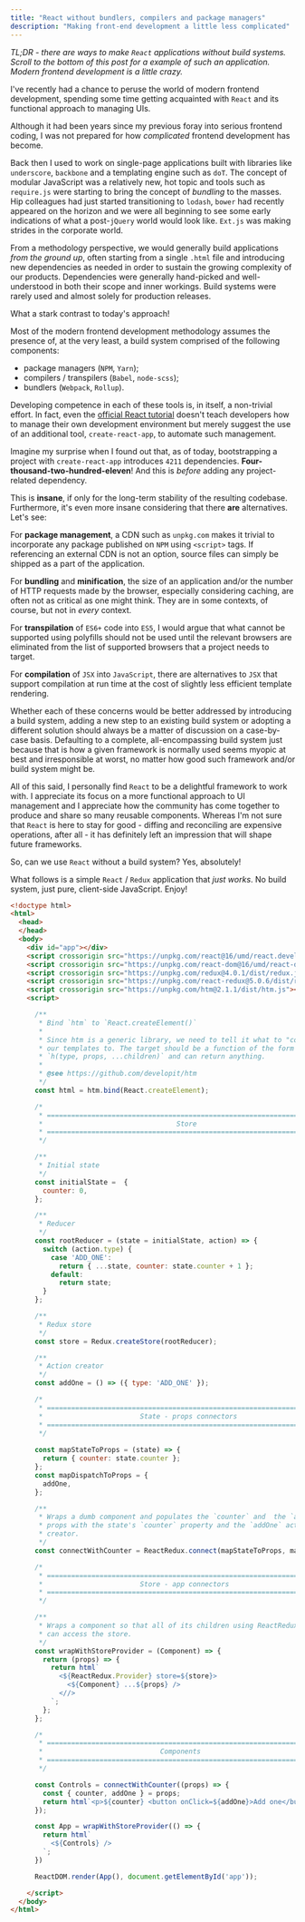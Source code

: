 ```yaml
---
title: "React without bundlers, compilers and package managers"
description: "Making front-end development a little less complicated"
---
```


_TL;DR - there are ways to make `React` applications without build systems.
Scroll to the bottom of this post for a example of such an application.
Modern frontend development is a little crazy._

I've recently had a chance to peruse the world of modern frontend development,
spending some time getting acquainted with `React` and its functional approach
to managing UIs.

Although it had been years since my previous foray into serious frontend 
coding, I was not prepared for how _complicated_ frontend development has 
become.

Back then I used to work on single-page applications built with libraries like
`underscore`, `backbone` and a templating engine such as `doT`. The concept of 
modular JavaScript was a relatively new, hot topic and tools such as 
`require.js` were starting to bring the concept of _bundling_ to the masses.
Hip colleagues had just started transitioning to `lodash`, `bower` had recently
appeared on the horizon and we were all beginning to see some early indications
of what a post-`jQuery` world would look like. `Ext.js` was making strides in
the corporate world.

From a methodology perspective, we would generally build applications 
_from the ground up_, often starting from a single `.html` file and introducing
new dependencies as needed in order to sustain the growing complexity of our 
products. Dependencies were generally hand-picked and well-understood in both 
their scope and inner workings. Build systems were rarely used and almost 
solely for production releases.

What a stark contrast to today's approach!

Most of the modern frontend development methodology assumes the presence of, at
the very least, a build system comprised of the following components:

- package managers (`NPM`, `Yarn`);
- compilers / transpilers (`Babel`, `node-scss`);
- bundlers (`Webpack`, `Rollup`).

Developing competence in each of these tools is, in itself, a non-trivial
effort. In fact, even the [official React tutorial](https://reactjs.org/tutorial/tutorial.html#prerequisites)
doesn't teach developers how to manage their own development environment
but merely suggest the use of an additional tool, `create-react-app`, to
automate such management.

Imagine my surprise when I found out that, as of today, bootstrapping a project
with `create-react-app` introduces `4211` dependencies. 
__Four-thousand-two-hundred-eleven__! And this is _before_ adding any 
project-related dependency.

This is __insane__, if only for the long-term stability of the resulting
codebase. Furthermore, it's even more insane considering that there __are__ 
alternatives. Let's see:

For __package management__, a CDN such as `unpkg.com` makes it trivial to
incorporate any package published on `NPM` using `<script>` tags. If 
referencing an external CDN is not an option, source files can simply be 
shipped as a part of the application.

For __bundling__ and __minification__, the size of an application and/or the 
number of HTTP requests made by the browser, especially considering caching, 
are often not as critical as one might think. They are in some contexts, of 
course, but not in _every_ context.

For __transpilation__ of `ES6+` code into `ES5`, I would argue that what cannot
be supported using polyfills should not be used until the relevant browsers are 
eliminated from the list of supported browsers that a project needs to target.

For __compilation__ of `JSX` into `JavaScript`, there are alternatives to `JSX`
that support compilation at run time at the cost of slightly less efficient
template rendering. 

Whether each of these concerns would be better addressed by introducing a build
system, adding a new step to an existing build system or adopting a 
different solution should always be a matter of discussion on a case-by-case
basis. Defaulting to a complete, all-encompassing build system just because 
that is how a given framework is normally used seems myopic at best and 
irresponsible at worst, no matter how good such framework and/or build system
might be. 

All of this said, I personally find `React` to be a delightful framework to 
work with. I appreciate its focus on a more functional approach to UI
management and I appreciate how the community has come together to produce and
share so many reusable components. Whereas I'm not sure that `React` is here to
stay for good - diffing and reconciling are expensive operations, after all - 
it has definitely left an impression that will shape future frameworks.

So, can we use `React` without a build system? Yes, absolutely!

What follows is a simple `React` / `Redux` application that _just works_. No
build system, just pure, client-side JavaScript. Enjoy!

```html
<!doctype html>
<html>
  <head>
  </head>
  <body>
    <div id="app"></div>
    <script crossorigin src="https://unpkg.com/react@16/umd/react.development.js"></script>
    <script crossorigin src="https://unpkg.com/react-dom@16/umd/react-dom.development.js"></script>
    <script crossorigin src="https://unpkg.com/redux@4.0.1/dist/redux.js"></script>
    <script crossorigin src="https://unpkg.com/react-redux@5.0.6/dist/react-redux.js"></script>
    <script crossorigin src="https://unpkg.com/htm@2.1.1/dist/htm.js"></script>
    <script>

      /**
       * Bind `htm` to `React.createElement()`
       *
       * Since htm is a generic library, we need to tell it what to "compile" 
       * our templates to. The target should be a function of the form 
       * `h(type, props, ...children)` and can return anything.
       * 
       * @see https://github.com/developit/htm
       */
      const html = htm.bind(React.createElement);

      /*
       * ======================================================================
       *                                 Store
       * ======================================================================
       */

      /**
       * Initial state
       */
      const initialState =  {
        counter: 0,
      };

      /**
       * Reducer
       */
      const rootReducer = (state = initialState, action) => {
        switch (action.type) {
          case 'ADD_ONE':
            return { ...state, counter: state.counter + 1 };
          default:
            return state;
        }
      };

      /**
       * Redux store
       */
      const store = Redux.createStore(rootReducer);

      /**
       * Action creator
       */
      const addOne = () => ({ type: 'ADD_ONE' });

      /*
       * ======================================================================
       *                        State - props connectors
       * ======================================================================
       */
  
      const mapStateToProps = (state) => {
        return { counter: state.counter };
      };
      const mapDispatchToProps = {
        addOne,
      };

      /**
       * Wraps a dumb component and populates the `counter` and  the `addOne` 
       * props with the state's `counter` property and the `addOne` action 
       * creator.
       */
      const connectWithCounter = ReactRedux.connect(mapStateToProps, mapDispatchToProps);

      /*
       * ======================================================================
       *                        Store - app connectors
       * ======================================================================
       */

      /**
       * Wraps a component so that all of its children using ReactRedux.connect()
       * can access the store.
       */
      const wrapWithStoreProvider = (Component) => {
        return (props) => {
          return html`
            <${ReactRedux.Provider} store=${store}>
              <${Component} ...${props} />
            <//>
          `;  
        };
      };

      /*
       * ======================================================================
       *                             Components
       * ======================================================================
       */

      const Controls = connectWithCounter((props) => {
        const { counter, addOne } = props; 
        return html`<p>${counter} <button onClick=${addOne}>Add one</button></p>`;
      });

      const App = wrapWithStoreProvider(() => {
        return html`
          <${Controls} />
        `;
      })

      ReactDOM.render(App(), document.getElementById('app'));

    </script>
  </body>
</html>
```
